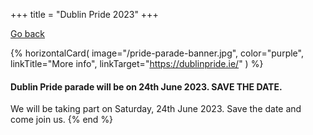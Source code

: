 +++
title = "Dublin Pride 2023"
+++

[Go back](/what-we-do/card-3-prides)

{% horizontalCard(
	image="/pride-parade-banner.jpg",
	color="purple",
	linkTitle="More info",
	linkTarget="https://dublinpride.ie/"
) %}
#### Dublin Pride parade will be on 24th June 2023. SAVE THE DATE.

We will be taking part on Saturday, 24th June 2023. Save the date and come join us.
{% end %}
